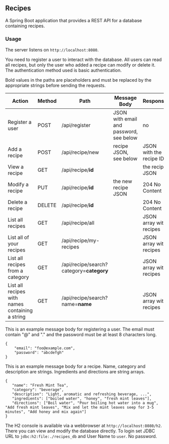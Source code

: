 ## Recipes

A Spring Boot application that provides a REST API for a database containing recipes.

### Usage

The server listens on `http://localhost:8080`.

You need to register a user to interact with the database.
All users can read all recipes, but only the user who added a recipe 
can modify or delete it. The authentication method used is basic authentication.

Bold values in the paths are placeholders and must be replaced by the appropriate strings before sending the requests.

| Action | Method | Path | Message Body | Response |
| --- | --- | --- | --- | --- |
| Register a user | POST | /api/register | JSON with email and password, see below | no | 200 OK |
| Add a recipe | POST | /api/recipe/new | recipe JSON, see below | JSON with the recipe ID |
| View a recipe | GET | /api/recipe/**id** |  | the recipe JSON |
| Modify a recipe | PUT | /api/recipe/**id** | the new recipe JSON | 204 No Content |
| Delete a recipe | DELETE | /api/recipe/**id** |  | 204 No Content |
| List all recipes | GET | /api/recipe/all |  | JSON array with recipes |
| List all of your recipes | GET | /api/recipe/my-recipes |  | JSON array with recipes |
| List all recipes from a category | GET | /api/recipe/search?category=**category** |  | JSON array with recipes |
| List all recipes with names containing a string | GET | /api/recipe/search?name=**name** |  | JSON array with recipes |

This is an example message body for registering a user. The email must contain "@" and "." and the password must be at least 8 characters long.
```
{
    "email": "foo@example.com",
    "password": "abcdefgh"
}
```
This is an example message body for a recipe. Name, category and description are strings. Ingredients and directions are string arrays.
```
{
   "name": "Fresh Mint Tea",
   "category": "beverage",
   "description": "Light, aromatic and refreshing beverage, ...",
   "ingredients": ["boiled water", "honey", "fresh mint leaves"],
   "directions": ["Boil water", "Pour boiling hot water into a mug", "Add fresh mint leaves", "Mix and let the mint leaves seep for 3-5 minutes", "Add honey and mix again"]
}
```

The H2 console is available via a webbrowser at `http://localhost:8080/h2`. There you can view and modify the database directly. 
To login set JDBC URL to `jdbc:h2:file:./recipes_db` and User Name to `user`. No password.
